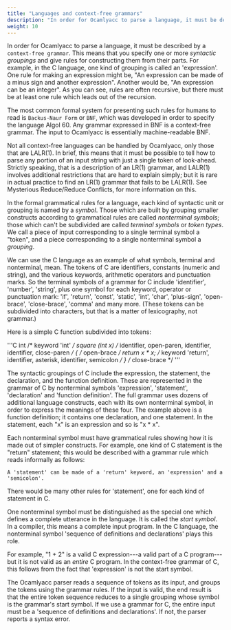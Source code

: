 ```yaml
---
title: "Languages and context-free grammars"
description: "In order for Ocamlyacc to parse a language, it must be described by a context-free grammar."
weight: 10
---
```


In order for Ocamlyacc to parse a language, it must be described by a
`context-free grammar`.  This means that you specify one or more
_syntactic groupings_ and give rules for constructing them from their
parts.  For example, in the C language, one kind of grouping is called an
'expression'.  One rule for making an expression might be, "An expression
can be made of a minus sign and another expression".  Another would be,
"An expression can be an integer".  As you can see, rules are often
recursive, but there must be at least one rule which leads out of the
recursion.

The most common formal system for presenting such rules for humans to read
is `Backus-Naur Form` or `BNF`, which was developed in order to
specify the language Algol 60.  Any grammar expressed in BNF is a
context-free grammar.  The input to Ocamlyacc is essentially machine-readable
BNF.

Not all context-free languages can be handled by Ocamlyacc, only those
that are LALR(1).  In brief, this means that it must be possible to
tell how to parse any portion of an input string with just a single
token of look-ahead.  Strictly speaking, that is a description of an
LR(1) grammar, and LALR(1) involves additional restrictions that are
hard to explain simply; but it is rare in actual practice to find an
LR(1) grammar that fails to be LALR(1).
See <link linkend="sec-mysterious-reduce-reduce-conflicts">Mysterious
Reduce/Reduce Conflicts</link>,
for more information on this.

In the formal grammatical rules for a language, each kind of syntactic unit
or grouping is named by a _symbol_.  Those which are built by grouping
smaller constructs according to grammatical rules are called
_nonterminal symbols_; those which can't be subdivided are called
_terminal symbols_ or _token types_.  We call a piece of input
corresponding to a single terminal symbol a "token", and a piece
corresponding to a single nonterminal symbol a _grouping_.

We can use the C language as an example of what symbols, terminal and
nonterminal, mean.  The tokens of C are identifiers, constants (numeric and
string), and the various keywords, arithmetic operators and punctuation
marks.  So the terminal symbols of a grammar for C include 'identifier',
'number', 'string', plus one symbol for each keyword, operator or
punctuation mark: 'if', 'return', 'const', 'static', 'int', 'char',
'plus-sign', 'open-brace', 'close-brace', 'comma' and many more.  (These
tokens can be subdivided into characters, but that is a matter of
lexicography, not grammar.)

Here is a simple C function subdivided into tokens:

'''C
int             /* keyword 'int' */
square (int x)  /* identifier, open-paren, identifier, identifier, close-paren */
{               /* open-brace */
  return x * x; /* keyword 'return', identifier, asterisk, identifier, semicolon */
}               /* close-brace */
'''

The syntactic groupings of C include the expression, the statement, the
declaration, and the function definition.  These are represented in the
grammar of C by nonterminal symbols 'expression', 'statement',
'declaration' and 'function definition'.  The full grammar uses dozens of
additional language constructs, each with its own nonterminal symbol, in
order to express the meanings of these four.  The example above is a
function definition; it contains one declaration, and one statement.  In
the statement, each "x" is an expression and so is "x * x".

Each nonterminal symbol must have grammatical rules showing how it is made
out of simpler constructs.  For example, one kind of C statement is the
"return" statement; this would be described with a grammar rule which
reads informally as follows:

    A 'statement' can be made of a 'return' keyword, an 'expression' and a 'semicolon'.

There would be many other rules for 'statement', one for each kind of
statement in C.

One nonterminal symbol must be distinguished as the special one which
defines a complete utterance in the language.  It is called the _start
symbol_.
In a compiler, this means a complete input program.  In the C
language, the nonterminal symbol 'sequence of definitions and declarations'
plays this role.

For example, "1 + 2" is a valid C expression---a valid part of a C
program---but it is not valid as an _entire_ C program.  In the
context-free grammar of C, this follows from the fact that 'expression' is
not the start symbol.

The Ocamlyacc parser reads a sequence of tokens as its input, and groups the
tokens using the grammar rules.  If the input is valid, the end result is
that the entire token sequence reduces to a single grouping whose symbol is
the grammar's start symbol.  If we use a grammar for C, the entire input
must be a 'sequence of definitions and declarations'.  If not, the parser
reports a syntax error.


